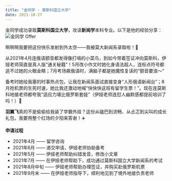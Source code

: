 ```yaml
---
title: "金同学 - 莫斯科国立大学"
date: 2021-10-27
---
```


金同学成功录取**莫斯科国立大学**，攻读**新闻学**本科专业。以下是他的经验分享：
![金同学 Offer](/img/录取-6.png)

啊啊啊我要把这份快乐发射到外太空——我被莫大新闻系录取啦！🎉

从2021年4月连俄语颤音都发得像打嗝的小菜鸟，到如今带着签证冲向莫斯科，伊娅老师简直是真人版“通关秘籍”！5月改小作文时她化身语法超人，连标点符号都逃不过她的火眼金睛；7月考场飙俄语时，满脑子都是她魔性复读的“颤音要浪～”

备考时她给我塞的时事热点包，让我在新闻系面试直接变身“人形俄语新闻台”；8月抢机票的生死时速，她比我还激动地喊“快快快这班有留学生票！”。现在连莫斯科地接老师都夸我“适应力堪比俄罗斯套娃”（伊娅老师连怼人幽默感都提前培训了吗！）💐

**羽翼飞**真的不是偷偷给我装了学霸外挂？这份从磕巴到流畅、从忐忑到尖叫的成长礼包，我要用整个红场的夕阳来答谢！✈️

**申请过程**
- 2021年4月 —— 留学咨询
- 2021年6月 —— 递交申请，伊娅老师协助备考
- 2021年5月 —— 伊娅老师帮助纠错发音，修改小文章
- 2021年7月 —— 在伊娅老师帮助下，成功通过莫斯科国立大学新闻系的考试
- 2021年8月中旬 —— 伊娅老师帮助办理签证，并购买赴俄罗斯机票
- 2021年9月末 —— 在伊娅老师指导下，顺利地见到了境外地接负责老师
